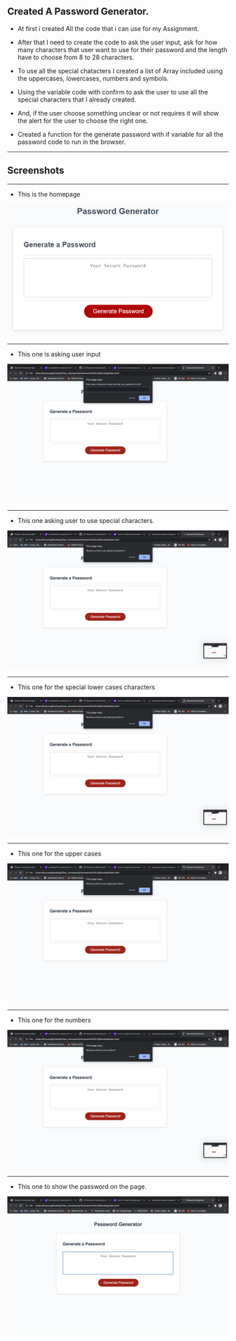 ## Created A Password Generator.

* At first i created All the code that i can use for my Assignment. 

* After that I need to create the code to ask the user input, ask for how many characters that user want to use for their password and the length have to choose from 8 to 28 characters.

* To use all the special chatacters I created a list of Array included using the uppercases, lowercases, numbers and symbols.

* Using the variable code with confirm to ask the user to use all the special characters that I already created.

* And, if the user choose something unclear or not requires it will show the alert for the user to choose the right one. 

* Created a function for the generate password with if variable for all the password code to run in the browser.



-------------------------------------
## Screenshots

--- 

* This is the homepage

![page](/Assets/Images/03-javascript-homework-demo.png)

---

* This one is asking user input

![page](/Assets/Images/Input.png)

---
* This one asking user to use special characters.

![page](/Assets/Images/Specialcharacters.png)

---
* This one for the special lower cases characters

![page](/Assets/Images/Speciallowercases.png)

---
* This one for the upper cases

![page](/Assets/Images/Specialuppercase.png)

---
* This one for the numbers

![page](/Assets/Images/Numbers.png)

---
* This one to show the password on the page.

![page](/Assets/Images/Showthepassword.png)
